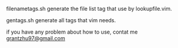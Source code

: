 filenametags.sh generate the file list tag that use by lookupfile.vim.

gentags.sh generate all tags that vim needs. 

if you have any problem about how to use, contat me grantzhu97@gmail.com
